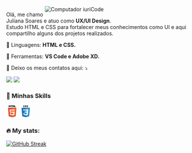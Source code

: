 <img src="https://raw.githubusercontent.com/MicaelliMedeiros/micaellimedeiros/master/image/computer-illustration.png" min-width="400px" max-width="400px" width="400px" align="right" alt="Computador iuriCode">

<p align="left"> 
  Olá, me chamo Juliana Soares e atuo como <strong>UX/UI Design</strong>.<br>
  Estudo HTML e CSS para fortalecer meus conhecimentos como UI e aqui compartilho alguns dos projetos realizados.
</p>

<p align="left">
  🦄 Linguagens: <strong>HTML e CSS.</strong>
</p>

<p align="left">
  💼 Ferramentas: <strong>VS Code e Adobe XD.</strong>
</p>

<p align="left">
  💌 Deixo os meus contatos aqui: ⤵️
</p>

<p align="left">
  <a href="#" alt="Gmail">
  <img src="https://img.shields.io/badge/-Gmail-FF0000?style=flat-square&labelColor=FF0000&logo=gmail&logoColor=white&link=julianasantsoa@gmail.com" /></a>

  <a href="#" alt="Linkedin">
  <img src="https://img.shields.io/badge/-Linkedin-0e76a8?style=flat-square&logo=Linkedin&logoColor=white&link=https://www.linkedin.com/in/julianadossantossoares/" /></a>
 
  
### 🚀 Minhas Skills

<code><img height="32" src="https://raw.githubusercontent.com/github/explore/80688e429a7d4ef2fca1e82350fe8e3517d3494d/topics/html/html.png" alt="HTML5"/></code>
<code><img height="32" src="https://raw.githubusercontent.com/github/explore/80688e429a7d4ef2fca1e82350fe8e3517d3494d/topics/css/css.png" alt="CSS"/></code>


### :fire: My stats:

[![GitHub Streak](http://github-readme-streak-stats.herokuapp.com?user=Julianassoa&theme=nightowl&date_format=j%20M%5B%20Y%5D)](https://git.io/streak-stats)


